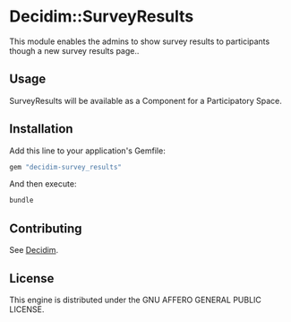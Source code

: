 # Decidim::SurveyResults

This module enables the admins to show survey results to participants though a new survey results page..

## Usage

SurveyResults will be available as a Component for a Participatory
Space.

## Installation

Add this line to your application's Gemfile:

```ruby
gem "decidim-survey_results"
```

And then execute:

```bash
bundle
```

## Contributing

See [Decidim](https://github.com/decidim/decidim).

## License

This engine is distributed under the GNU AFFERO GENERAL PUBLIC LICENSE.
